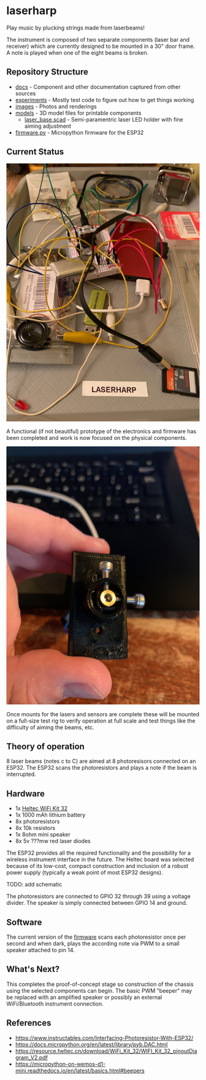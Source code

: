 # laserharp

Play music by plucking strings made from laserbeams!

The instrument is composed of two separate components (laser bar and receiver) which are currently designed to be mounted in a 30" door frame.  A note is played when one of the eight beams is broken.


## Repository Structure
+ [docs](./docs/) - Component and other documentation captured from other sources
+ [experiments](./experiments/) - Mostly test code to figure out how to get things working
+ [images](./images/) - Photos and renderings
+ [models](./models/) - 3D model files for printable components
    + [laser_base.scad](./models/laser_base.scad) - Semi-paramentric laser LED holder with fine aiming adjustment
+ [firmware.py](./firmware.py) - Micropython firmware for the ESP32


## Current Status

![photo of tray full of parts](./images/project_tray_fixed.jpg)

A functional (if not beautiful) prototype of the electronics and firmware has been completed and work is now focused on the physical components.  

![photo of first version of laser mount](./images/laser_mount.jpg)

Once mounts for the lasers and sensors are complete these will be mounted on a full-size test rig to verify operation at full scale and test things like the difficulty of aiming the beams, etc.


## Theory of operation

8 laser beams (notes c to C) are aimed at 8 photoresisors connected on an ESP32.  The ESP32 scans the photoresistors and plays a note if the beam is interrupted.


## Hardware

* 1x [Heltec WiFi Kit 32](https://heltec.org/project/wifi-kit-32/)
* 1x 1000 mAh lithium battery
* 8x photoresistors
* 8x 10k resistors
* 1x 8ohm mini speaker
* 8x 5v ???mw red laser diodes

The ESP32 provides all the required functionality and the possibility for a wireless instrument interface in the future.  The Heltec board was selected because of its low-cost, compact construction and inclusion of a robust power supply (typically a weak point of most ESP32 designs).

TODO: add schematic

The photoresistors are connected to GPIO 32 through 39 using a voltage divider.  The speaker is simply connected between GPIO 14 and ground.


## Software

The current version of the [firmware](./firmware.py) scans each photoresistor once per second and when dark, plays the according note via PWM to a small speaker attached to pin 14.


## What's Next?

This completes the proof-of-concept stage so construction of the chassis using the selected components can begin.  The basic PWM "beeper" may be replaced with an amplified speaker or possibly an external WiFi/Bluetooth instrument connection.


## References

* https://www.instructables.com/Interfacing-Photoresistor-With-ESP32/
* https://docs.micropython.org/en/latest/library/pyb.DAC.html
* https://resource.heltec.cn/download/WiFi_Kit_32/WIFI_Kit_32_pinoutDiagram_V2.pdf
* https://micropython-on-wemos-d1-mini.readthedocs.io/en/latest/basics.html#beepers
